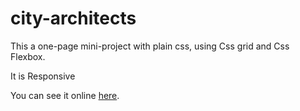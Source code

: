 # city-architects

This a one-page mini-project with plain css, using Css grid and Css Flexbox.

It is Responsive

You can see it online [here](https://mohammad-hassani313.github.io/city-architects).
